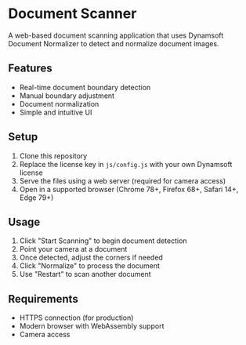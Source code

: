 # Document Scanner

A web-based document scanning application that uses Dynamsoft Document Normalizer to detect and normalize document images.

## Features

- Real-time document boundary detection
- Manual boundary adjustment
- Document normalization
- Simple and intuitive UI

## Setup

1. Clone this repository
2. Replace the license key in `js/config.js` with your own Dynamsoft license
3. Serve the files using a web server (required for camera access)
4. Open in a supported browser (Chrome 78+, Firefox 68+, Safari 14+, Edge 79+)

## Usage

1. Click "Start Scanning" to begin document detection
2. Point your camera at a document
3. Once detected, adjust the corners if needed
4. Click "Normalize" to process the document
5. Use "Restart" to scan another document

## Requirements

- HTTPS connection (for production)
- Modern browser with WebAssembly support
- Camera access 